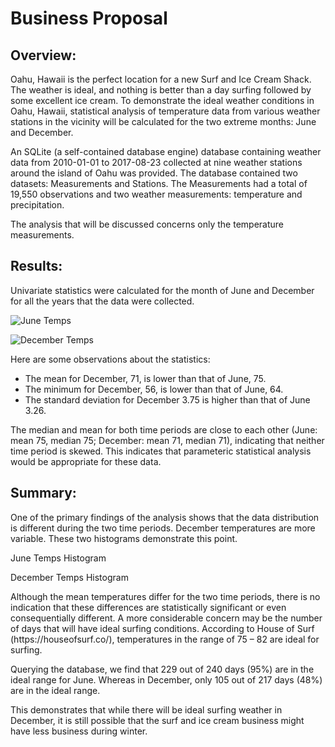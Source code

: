 # Business Proposal
## Overview:
<p>Oahu, Hawaii is the perfect location for a new Surf and Ice Cream Shack.  The weather is ideal, and nothing is better than a day surfing followed by some excellent ice cream.   To demonstrate the ideal weather conditions in Oahu, Hawaii, statistical analysis of temperature data from various weather stations in the vicinity will be calculated for the two extreme months: June and December. </p>

<p>An SQLite (a self-contained database engine) database containing weather data from 2010-01-01 to 2017-08-23 collected at nine weather stations around the island of Oahu was provided.  The database contained two datasets: Measurements and Stations.  The Measurements had a total of 19,550 observations and two weather measurements: temperature and precipitation.</p>

<p>The analysis that will be discussed concerns only the temperature measurements.</p>

## Results:

<p>Univariate statistics were calculated for the month of June and December for all the years that the data were collected.</p>

![June Temps]("https://github.com/CWCroghan/Mod9_Challenge/blob/main/JuneTemps.png")

![December Temps]("https://github.com/CWCroghan/Mod9_Challenge/blob/main/DecTemps.png")

<p>Here are some observations about the statistics:</p>
<ul>
<li>The mean for December, 71, is lower than that of June, 75.</li>
<li>The minimum for December, 56, is lower than that of June, 64.</li>
<li>The standard deviation for December 3.75 is higher than that of June 3.26.</li>
</ul> 

<p>The median and mean for both time periods are close to each other (June: mean 75, median 75; December: mean 71, median 71), indicating that neither time period is skewed.  This indicates that parameteric statistical analysis would be appropriate for these data.</p>

## Summary: 

<p>One of the primary findings of the analysis shows that the data distribution is different during the two time periods.  December temperatures are more variable.  These two histograms demonstrate this point.</p>

<image href="https://github.com/CWCroghan/Mod9_Challenge/blob/main/JuneHistogram.png">June Temps Histogram</image>

<image href="https://github.com/CWCroghan/Mod9_Challenge/blob/main/DecHistogram.png">December Temps Histogram</image>

<p>Although the mean temperatures differ for the two time periods, there is no indication that these differences are statistically significant or even consequentially different.  A more considerable concern may be the number of days that will have ideal surfing conditions.  According to House of Surf (https://houseofsurf.co/), temperatures in the range of 75 – 82 are ideal for surfing.</p>

<p>Querying the database, we find that 229 out of 240 days (95%) are in the ideal range for June.  Whereas in December, only 105 out of 217 days (48%) are in the ideal range.  </p>

<p>This demonstrates that while there will be ideal surfing weather in December, it is still possible that the surf and ice cream business might have less business during winter.</p>

